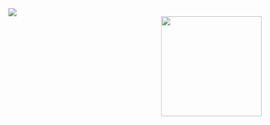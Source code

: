 <div class="row">
  <div class="column">
    <img align="center" src="https://readme-typing-svg.herokuapp.com?font=Garamond&weight=700&size=40&pause=1000&color=F7CA00&random=false&width=435&lines=Hello+folk...;Praveen+here...">
  </div>
  <div class="column">
    <img align="right" height=200 width=200 src="https://user-images.githubusercontent.com/74038190/214644152-52f47eb3-5e31-4f47-8758-05c9468d5596.gif">
  </div>
  </div>

